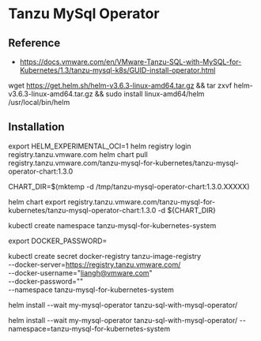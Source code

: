 # Tanzu MySql Operator

## Reference
- https://docs.vmware.com/en/VMware-Tanzu-SQL-with-MySQL-for-Kubernetes/1.3/tanzu-mysql-k8s/GUID-install-operator.html


wget https://get.helm.sh/helm-v3.6.3-linux-amd64.tar.gz && tar zxvf helm-v3.6.3-linux-amd64.tar.gz && sudo install linux-amd64/helm /usr/local/bin/helm


## Installation
export HELM_EXPERIMENTAL_OCI=1
helm registry login registry.tanzu.vmware.com
helm chart pull registry.tanzu.vmware.com/tanzu-mysql-for-kubernetes/tanzu-mysql-operator-chart:1.3.0

CHART_DIR=$(mktemp -d /tmp/tanzu-mysql-operator-chart:1.3.0.XXXXX)

helm chart export registry.tanzu.vmware.com/tanzu-mysql-for-kubernetes/tanzu-mysql-operator-chart:1.3.0 -d ${CHART_DIR}

kubectl create namespace tanzu-mysql-for-kubernetes-system

export DOCKER_PASSWORD=

kubectl create secret docker-registry tanzu-image-registry \
--docker-server=https://registry.tanzu.vmware.com/ \
--docker-username="liangh@vmware.com" \
--docker-password="" \
--namespace tanzu-mysql-for-kubernetes-system

helm install --wait my-mysql-operator tanzu-sql-with-mysql-operator/

helm install --wait my-mysql-operator tanzu-sql-with-mysql-operator/ --namespace=tanzu-mysql-for-kubernetes-system 